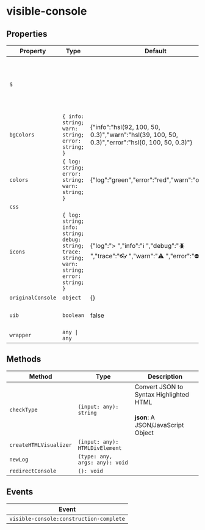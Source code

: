 # visible-console

## Properties

| Property          | Type                                             | Default                                          | Description                                      |
|-------------------|--------------------------------------------------|--------------------------------------------------|--------------------------------------------------|
| `$`               |                                                  |                                                  | Mini jQuery-like shadow dom selector (see constructor) |
| `bgColors`        | `{ info: string; warn: string; error: string; }` | {"info":"hsl(92, 100, 50, 0.3)","warn":"hsl(39, 100, 50, 0.3)","error":"hsl(0, 100, 50, 0.3)"} |                                                  |
| `colors`          | `{ log: string; error: string; warn: string; }`  | {"log":"green","error":"red","warn":"orange"}    |                                                  |
| `css`             |                                                  |                                                  |                                                  |
| `icons`           | `{ log: string; info: string; debug: string; trace: string; warn: string; error: string; }` | {"log":"> ","info":"ℹ️ ","debug":"🪲 ","trace":"👓 ","warn":"⚠️ ","error":"⛔ "} |                                                  |
| `originalConsole` | `object`                                         | {}                                               |                                                  |
| `uib`             | `boolean`                                        | false                                            | Is UIBUILDER loaded?                             |
| `wrapper`         | `any \| any`                                     |                                                  |                                                  |

## Methods

| Method                 | Type                           | Description                                      |
|------------------------|--------------------------------|--------------------------------------------------|
| `checkType`            | `(input: any): string`         | Convert JSON to Syntax Highlighted HTML<br /><br />**json**: A JSON/JavaScript Object |
| `createHTMLVisualizer` | `(input: any): HTMLDivElement` |                                                  |
| `newLog`               | `(type: any, args: any): void` |                                                  |
| `redirectConsole`      | `(): void`                     |                                                  |

## Events

| Event                                   |
|-----------------------------------------|
| `visible-console:construction-complete` |
